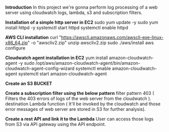 **Introduction**
In this project we're gonna perform log processing of a web server using cloudwatch logs, lambda, s3 and subscription filters.

**Installation of a simple http server in EC2**
sudo yum update -y
sudo yum install httpd -y
systemctl start httpd
systemctl enable httpd


**AWS CLI installation**
curl "https://awscli.amazonaws.com/awscli-exe-linux-x86_64.zip" -o "awscliv2.zip"
unzip awscliv2.zip
sudo ./aws/install
aws configure

**Cloudwatch agent installation in EC2**
yum install amazon-cloudwatch-agent -y
sudo /opt/aws/amazon-cloudwatch-agent/bin/amazon-cloudwatch-agent-config-wizard
systemctl enable amazon-cloudwatch-agent
systemctl start amazon-cloudwatch-agent

**Create an S3 BUCKET**

**Create a subscription filter using the below pattern**
filter pattern 
    403 ( Filters the 403 errors of logs of the web server from the cloudwatch ).
destination
    Lambda function ( It'll be invoked by the cloudwatch and those error messages of web server are stored in S3 for further analysis).

**Create a rest API and link it to the Lambda**
  User can access those logs from S3 via API gateway using the API endpoint.
  
    
